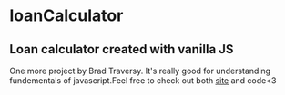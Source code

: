 # loanCalculator

<h2>Loan calculator created with vanilla JS</h2>

<p>One more project by Brad Traversy. It's really good for understanding fundementals of javascript.Feel free to check out both <a href="https://dorukozerr.github.io/loanCalculator/">site</a> and code<3</a></p>
